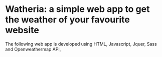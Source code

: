 # Watheria: a simple web app to get the weather of your favourite website
The following web app is developed using HTML, Javascript, Jquer, Sass and Openweathermap API,

